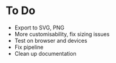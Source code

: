 # To Do

* Export to SVG, PNG
* More customisability, fix sizing issues
* Test on browser and devices
* Fix pipeline
* Clean up documentation
